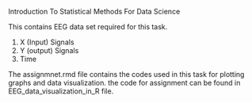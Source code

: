 Introduction To Statistical Methods For Data Science

This contains EEG data set required for this task.
1. X (Input) Signals
2. Y (output) Signals
3. Time

The assignmnet.rmd file contains the codes used in this task for plotting graphs and data visualization.
the code for assignment can be found in EEG_data_visualization_in_R file.
